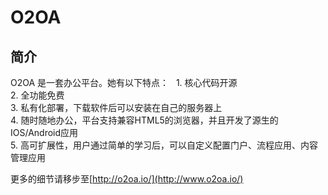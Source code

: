O2OA
==========
## 简介
O2OA 是一套办公平台。她有以下特点：  
1. 核心代码开源  
2. 全功能免费  
3. 私有化部署，下载软件后可以安装在自己的服务器上  
4. 随时随地办公，平台支持兼容HTML5的浏览器，并且开发了源生的IOS/Android应用  
5. 高可扩展性，用户通过简单的学习后，可以自定义配置门户、流程应用、内容管理应用  

更多的细节请移步至[http://o2oa.io/](http://www.o2oa.io/)
